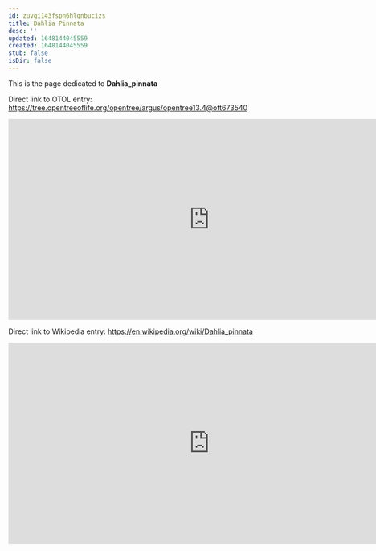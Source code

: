 ```yaml
---
id: zuvgi143fspn6hlqnbucizs
title: Dahlia Pinnata
desc: ''
updated: 1648144045559
created: 1648144045559
stub: false
isDir: false
---
```

This is the page dedicated to **Dahlia_pinnata**


Direct link to OTOL entry: https://tree.opentreeoflife.org/opentree/argus/opentree13.4@ott673540



<html>
    <body>
    <iframe src="https://tree.opentreeoflife.org/opentree/argus/opentree13.4@ott673540"
    width="800" height="400" frameborder="0" allowfullscreen> </iframe>
    </body>
</html>
    


Direct link to Wikipedia entry: https://en.wikipedia.org/wiki/Dahlia_pinnata



<html>
    <body>
    <iframe src="https://en.wikipedia.org/wiki/Dahlia_pinnata"
    width="800" height="400" frameborder="0" allowfullscreen> </iframe>
    </body>
</html>
    
